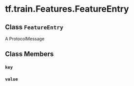 <div itemscope itemtype="http://developers.google.com/ReferenceObject">
<meta itemprop="name" content="tf.train.Features.FeatureEntry" />
<meta itemprop="path" content="Stable" />
<meta itemprop="property" content="key"/>
<meta itemprop="property" content="value"/>
</div>

# tf.train.Features.FeatureEntry

## Class `FeatureEntry`



A ProtocolMessage

## Class Members

<h3 id="key"><code>key</code></h3>

<h3 id="value"><code>value</code></h3>

